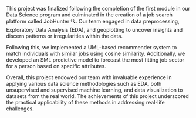 
This project was finalized following the completion of the first module in our Data Science program and culminated in the creation of a job search platform called JobHunter 🔍. Our team engaged in data preprocessing, Exploratory Data Analysis (EDA), and geoplotting to uncover insights and discern patterns or irregularities within the data.

Following this, we implemented a UML-based recommender system to match individuals with similar jobs using cosine similarity. Additionally, we developed an SML predictive model to forecast the most fitting job sector for a person based on specific attributes.

Overall, this project endowed our team with invaluable experience in applying various data science methodologies such as EDA, both unsupervised and supervised machine learning, and data visualization to datasets from the real world. The achievements of this project underscored the practical applicability of these methods in addressing real-life challenges.
